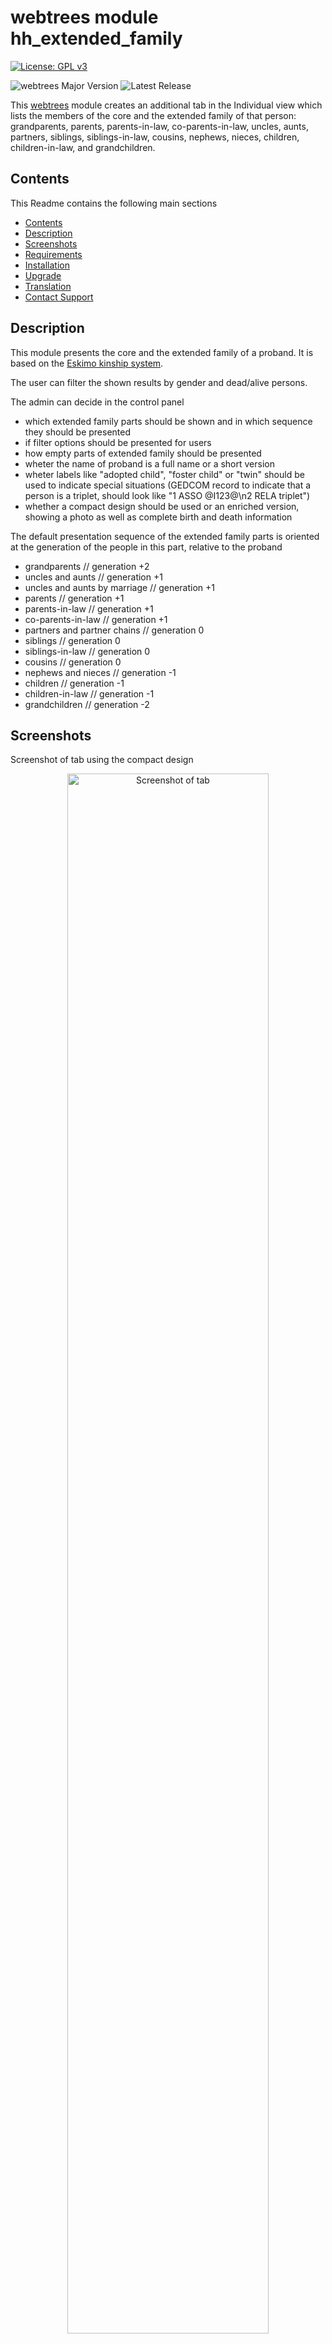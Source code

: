 # webtrees module hh_extended_family

[![License: GPL v3](https://img.shields.io/badge/License-GPL%20v3-blue.svg)](http://www.gnu.org/licenses/gpl-3.0)

![webtrees Major Version](https://img.shields.io/badge/webtrees-v2.x-green)
![Latest Release](https://img.shields.io/github/v/release/hartenthaler/hh_extended_family)

This [webtrees](https://www.webtrees.net) module creates an additional tab in the Individual view which lists the members of the core and the extended family of that person:
grandparents, parents, parents-in-law, co-parents-in-law, uncles, aunts, partners, siblings, siblings-in-law, cousins, nephews, nieces, children, children-in-law, and grandchildren.

<a name="Contents"></a>

## Contents

This Readme contains the following main sections

*   [Contents](#Contents)
*   [Description](#Description)
*   [Screenshots](#Screenshots)
*   [Requirements](#Requirements)
*   [Installation](#Installation)
*   [Upgrade](#upgrade)
*   [Translation](#translation)
*   [Contact Support](#Support)
<a name="Description"></a>

## Description

This module presents the core and the extended family of a proband. It is based on the [Eskimo kinship system](https://en.wikipedia.org/wiki/Kinship_terminology).

The user can filter the shown results by gender and dead/alive persons.

The admin can decide in the control panel 
* which extended family parts should be shown and in which sequence they should be presented
* if filter options should be presented for users
* how empty parts of extended family should be presented
* wheter the name of proband is a full name or a short version
* wheter labels like "adopted child", "foster child" or "twin" should be used to indicate special situations (GEDCOM record to indicate that a person is a triplet, should look like "1 ASSO @I123@\n2 RELA triplet")
* whether a compact design should be used or an enriched version, showing a photo as well as complete birth and death information

The default presentation sequence of the extended family parts is oriented at the generation of the people in this part, relative to the proband
* grandparents                             // generation +2
* uncles and aunts                         // generation +1
* uncles and aunts by marriage             // generation +1
* parents                                  // generation +1
* parents-in-law                           // generation +1
* co-parents-in-law                        // generation +1
* partners and partner chains              // generation  0
* siblings                                 // generation  0
* siblings-in-law                          // generation  0
* cousins                                  // generation  0
* nephews and nieces                       // generation -1
* children                                 // generation -1
* children-in-law                          // generation -1
* grandchildren                            // generation -2

<a name="Screenshots"></a>

## Screenshots

Screenshot of tab using the compact design
<p align="center"><img src="screenshot.png" alt="Screenshot of tab" align="center" width="80%"></p>

Screenshot showing photo as well as birth and death information
<p align="center"><img src="screenshot_full.png" alt="Screenshot showing photo as well as birth and death information" align="center" width="85%"></p>

Screenshot showing chain of partners
<p align="center"><img src="screenshot_partner_chain.png" alt="Screenshot showing chain of partners" align="center" width="85%"></p>

Screenshot of control panel menu
<p align="center"><img src="screenshot_control_panel.png" alt="Screenshot of control panel menue" align="center" width="85%"></p>

<a name="Requirements"></a>

## Requirements

This module requires **webtrees** version 2.0 or later.
This module has the same requirements as [webtrees#system-requirements](https://github.com/fisharebest/webtrees#system-requirements).

This module was tested with **webtrees** 2.0.16 version.

<a name="Installation"></a>

## Installation

This section documents installation instructions for hh_cousins.

1. Make database backup
1. Download the [latest release](https://github.com/hartenthaler/hh_extended_family/releases/latest)
1. Unzip the package into your `webtrees/modules_v4` directory of your web server
1. Rename the folder to `hh_extended_family`
1. Login to **webtrees** as administrator, go to <span class="pointer">Control Panel/Modules/Individual page/Tabs</span>, and find the module. It will be called "Extended family". Check if it has a tick for "Enabled".
1. Edit this entry to set the access level for each tree and to position the menu item to suit your preferences.
1. Finally click SAVE, to complete the installation.

<a name="upgrade"></a>

## Upgrade

To update simply replace the hh_extended_family files with the new ones from the latest download.

<a name="translation"></a>

## Translation

You can help to translate this module. The language information is at the end of the file module.php.
The German part is the most actual and can be used as a base for your translation.
Use a local editor, like notepad++ to make the translations and send it back to me. You can do this via a pull request (if you know how) or by e-mail.
Updated translations will be included in the next release of this module.

There are now, beside English and German, translations to
* Czech by @jpretired
* Dutch by @TheDutchJewel
* Italian (under preparation)
* Slovak by @ro-la
* Spanish by @yako1984
* Ukrainian by @z-yurets
* Vietnamese by @ngohuuthuan

<a name="Support"></a>

## Contact Support

You can report errors raising an issue in this github repository.

<span style="font-weight: bold;">Forum: </span>general webtrees support can be found at the [webtrees forum](http://www.webtrees.net/)

* * *
